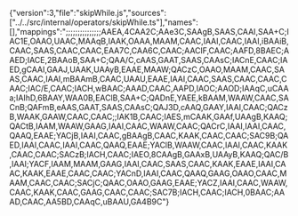{"version":3,"file":"skipWhile.js","sources":["../../src/internal/operators/skipWhile.ts"],"names":[],"mappings":";;;;;;;;;;;;;;;AAEA,4CAA2C;AAe3C,SAAgB,SAAS,CAAI,SAA+C;IAC1E,OAAO,UAAC,MAAqB,IAAK,OAAA,MAAM,CAAC,IAAI,CAAC,IAAI,iBAAiB,CAAC,SAAS,CAAC,CAAC,EAA7C,CAA6C,CAAC;AAClF,CAAC;AAFD,8BAEC;AAED;IACE,2BAAoB,SAA+C;QAA/C,cAAS,GAAT,SAAS,CAAsC;IACnE,CAAC;IAED,gCAAI,GAAJ,UAAK,UAAyB,EAAE,MAAW;QACzC,OAAO,MAAM,CAAC,SAAS,CAAC,IAAI,mBAAmB,CAAC,UAAU,EAAE,IAAI,CAAC,SAAS,CAAC,CAAC,CAAC;IAC/E,CAAC;IACH,wBAAC;AAAD,CAAC,AAPD,IAOC;AAOD;IAAqC,uCAAa;IAIhD,6BAAY,WAA0B,EAClB,SAA+C;QADnE,YAEE,kBAAM,WAAW,CAAC,SACnB;QAFmB,eAAS,GAAT,SAAS,CAAsC;QAJ3D,cAAQ,GAAY,IAAI,CAAC;QACzB,WAAK,GAAW,CAAC,CAAC;;IAK1B,CAAC;IAES,mCAAK,GAAf,UAAgB,KAAQ;QACtB,IAAM,WAAW,GAAG,IAAI,CAAC,WAAW,CAAC;QACrC,IAAI,IAAI,CAAC,QAAQ,EAAE;YACjB,IAAI,CAAC,gBAAgB,CAAC,KAAK,CAAC,CAAC;SAC9B;QAED,IAAI,CAAC,IAAI,CAAC,QAAQ,EAAE;YAClB,WAAW,CAAC,IAAI,CAAC,KAAK,CAAC,CAAC;SACzB;IACH,CAAC;IAEO,8CAAgB,GAAxB,UAAyB,KAAQ;QAC/B,IAAI;YACF,IAAM,MAAM,GAAG,IAAI,CAAC,SAAS,CAAC,KAAK,EAAE,IAAI,CAAC,KAAK,EAAE,CAAC,CAAC;YACnD,IAAI,CAAC,QAAQ,GAAG,OAAO,CAAC,MAAM,CAAC,CAAC;SACjC;QAAC,OAAO,GAAG,EAAE;YACZ,IAAI,CAAC,WAAW,CAAC,KAAK,CAAC,GAAG,CAAC,CAAC;SAC7B;IACH,CAAC;IACH,0BAAC;AAAD,CAAC,AA5BD,CAAqC,uBAAU,GA4B9C"}
                                                                                                                                                                                                                                                                                                                                                                                                                                                                                                                                                                                                                                                                                                                                                                                                                                                                                                                                                                                                                                                                                                                                                                                                                                                                                                                                                                                                                                                                                                                                                                                                                                                                                                                                                                                                                                                                                                                                                                                                                                                                                           